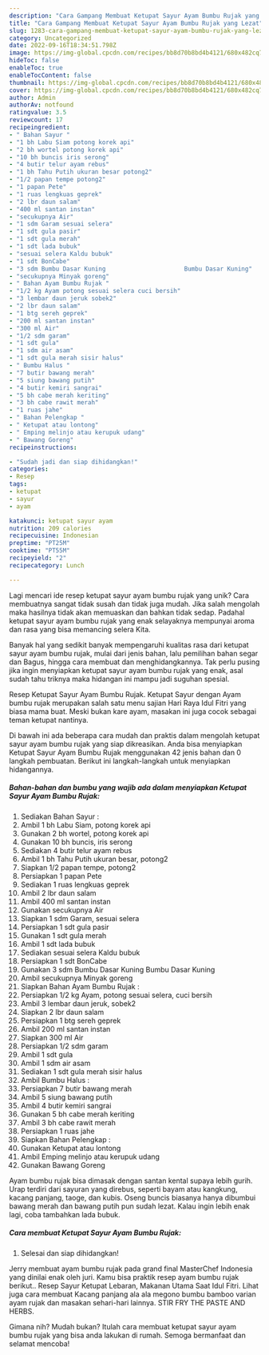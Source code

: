 ```yaml
---
description: "Cara Gampang Membuat Ketupat Sayur Ayam Bumbu Rujak yang Lezat"
title: "Cara Gampang Membuat Ketupat Sayur Ayam Bumbu Rujak yang Lezat"
slug: 1283-cara-gampang-membuat-ketupat-sayur-ayam-bumbu-rujak-yang-lezat
category: Uncategorized
date: 2022-09-16T18:34:51.798Z
image: https://img-global.cpcdn.com/recipes/bb8d70b8bd4b4121/680x482cq70/ketupat-sayur-ayam-bumbu-rujak-foto-resep-utama.jpg
hideToc: false
enableToc: true
enableTocContent: false
thumbnail: https://img-global.cpcdn.com/recipes/bb8d70b8bd4b4121/680x482cq70/ketupat-sayur-ayam-bumbu-rujak-foto-resep-utama.jpg
cover: https://img-global.cpcdn.com/recipes/bb8d70b8bd4b4121/680x482cq70/ketupat-sayur-ayam-bumbu-rujak-foto-resep-utama.jpg
author: Admin
authorAv: notfound
ratingvalue: 3.5
reviewcount: 17
recipeingredient:
- " Bahan Sayur "
- "1 bh Labu Siam potong korek api"
- "2 bh wortel potong korek api"
- "10 bh buncis iris serong"
- "4 butir telur ayam rebus"
- "1 bh Tahu Putih ukuran besar potong2"
- "1/2 papan tempe potong2"
- "1 papan Pete"
- "1 ruas lengkuas geprek"
- "2 lbr daun salam"
- "400 ml santan instan"
- "secukupnya Air"
- "1 sdm Garam sesuai selera"
- "1 sdt gula pasir"
- "1 sdt gula merah"
- "1 sdt lada bubuk"
- "sesuai selera Kaldu bubuk"
- "1 sdt BonCabe"
- "3 sdm Bumbu Dasar Kuning                      Bumbu Dasar Kuning"
- "secukupnya Minyak goreng"
- " Bahan Ayam Bumbu Rujak "
- "1/2 kg Ayam potong sesuai selera cuci bersih"
- "3 lembar daun jeruk sobek2"
- "2 lbr daun salam"
- "1 btg sereh geprek"
- "200 ml santan instan"
- "300 ml Air"
- "1/2 sdm garam"
- "1 sdt gula"
- "1 sdm air asam"
- "1 sdt gula merah sisir halus"
- " Bumbu Halus "
- "7 butir bawang merah"
- "5 siung bawang putih"
- "4 butir kemiri sangrai"
- "5 bh cabe merah keriting"
- "3 bh cabe rawit merah"
- "1 ruas jahe"
- " Bahan Pelengkap "
- " Ketupat atau lontong"
- " Emping melinjo atau kerupuk udang"
- " Bawang Goreng"
recipeinstructions:

- "Sudah jadi dan siap dihidangkan!"
categories:
- Resep
tags:
- ketupat
- sayur
- ayam

katakunci: ketupat sayur ayam 
nutrition: 209 calories
recipecuisine: Indonesian
preptime: "PT25M"
cooktime: "PT55M"
recipeyield: "2"
recipecategory: Lunch

---
```





Lagi mencari ide resep ketupat sayur ayam bumbu rujak yang unik? Cara membuatnya sangat tidak susah dan tidak juga mudah. Jika salah mengolah maka hasilnya tidak akan memuaskan dan bahkan tidak sedap. Padahal ketupat sayur ayam bumbu rujak yang enak selayaknya mempunyai aroma dan rasa yang bisa memancing selera Kita.





Banyak hal yang sedikit banyak mempengaruhi kualitas rasa dari ketupat sayur ayam bumbu rujak, mulai dari jenis bahan, lalu pemilihan bahan segar dan Bagus, hingga cara membuat dan menghidangkannya. Tak perlu pusing jika ingin menyiapkan ketupat sayur ayam bumbu rujak yang enak,      asal sudah tahu triknya maka hidangan ini mampu jadi suguhan spesial.














Resep Ketupat Sayur Ayam Bumbu Rujak. Ketupat Sayur dengan Ayam bumbu rujak merupakan salah satu menu sajian Hari Raya Idul Fitri yang biasa mama buat. Meski bukan kare ayam, masakan ini juga cocok sebagai teman ketupat nantinya.






Di bawah ini ada beberapa cara mudah dan praktis dalam mengolah ketupat sayur ayam bumbu rujak yang siap dikreasikan. Anda bisa menyiapkan Ketupat Sayur Ayam Bumbu Rujak menggunakan 42 jenis bahan dan 0 langkah pembuatan. Berikut ini langkah-langkah untuk menyiapkan hidangannya.

<!--inarticleads1-->

##### Bahan-bahan dan bumbu yang wajib ada dalam menyiapkan Ketupat Sayur Ayam Bumbu Rujak:

1. Sediakan  Bahan Sayur :
1. Ambil 1 bh Labu Siam, potong korek api
1. Gunakan 2 bh wortel, potong korek api
1. Gunakan 10 bh buncis, iris serong
1. Sediakan 4 butir telur ayam rebus
1. Ambil 1 bh Tahu Putih ukuran besar, potong2
1. Siapkan 1/2 papan tempe, potong2
1. Persiapkan 1 papan Pete
1. Sediakan 1 ruas lengkuas geprek
1. Ambil 2 lbr daun salam
1. Ambil 400 ml santan instan
1. Gunakan secukupnya Air
1. Siapkan 1 sdm Garam, sesuai selera
1. Persiapkan 1 sdt gula pasir
1. Gunakan 1 sdt gula merah
1. Ambil 1 sdt lada bubuk
1. Sediakan sesuai selera Kaldu bubuk
1. Persiapkan 1 sdt BonCabe
1. Gunakan 3 sdm Bumbu Dasar Kuning                      Bumbu Dasar Kuning
1. Ambil secukupnya Minyak goreng
1. Siapkan  Bahan Ayam Bumbu Rujak :
1. Persiapkan 1/2 kg Ayam, potong sesuai selera, cuci bersih
1. Ambil 3 lembar daun jeruk, sobek2
1. Siapkan 2 lbr daun salam
1. Persiapkan 1 btg sereh geprek
1. Ambil 200 ml santan instan
1. Siapkan 300 ml Air
1. Persiapkan 1/2 sdm garam
1. Ambil 1 sdt gula
1. Ambil 1 sdm air asam
1. Sediakan 1 sdt gula merah sisir halus
1. Ambil  Bumbu Halus :
1. Persiapkan 7 butir bawang merah
1. Ambil 5 siung bawang putih
1. Ambil 4 butir kemiri sangrai
1. Gunakan 5 bh cabe merah keriting
1. Ambil 3 bh cabe rawit merah
1. Persiapkan 1 ruas jahe
1. Siapkan  Bahan Pelengkap :
1. Gunakan  Ketupat atau lontong
1. Ambil  Emping melinjo atau kerupuk udang
1. Gunakan  Bawang Goreng


Ayam bumbu rujak bisa dimasak dengan santan kental supaya lebih gurih. Urap terdiri dari sayuran yang direbus, seperti bayam atau kangkung, kacang panjang, taoge, dan kubis. Oseng buncis biasanya hanya dibumbui bawang merah dan bawang putih pun sudah lezat. Kalau ingin lebih enak lagi, coba tambahkan lada bubuk. 

<!--inarticleads2-->

##### Cara membuat Ketupat Sayur Ayam Bumbu Rujak:


1. Selesai dan siap dihidangkan!

Jerry membuat ayam bumbu rujak pada grand final MasterChef Indonesia yang dinilai enak oleh juri. Kamu bisa praktik resep ayam bumbu rujak berikut.. Resep Sayur Ketupat Lebaran, Makanan Utama Saat Idul Fitri. Lihat juga cara membuat Kacang panjang ala ala megono bumbu bamboo varian ayam rujak dan masakan sehari-hari lainnya. STIR FRY THE PASTE AND HERBS. 

Gimana nih? Mudah bukan? Itulah cara membuat ketupat sayur ayam bumbu rujak yang bisa anda lakukan di rumah. Semoga bermanfaat dan selamat mencoba!
